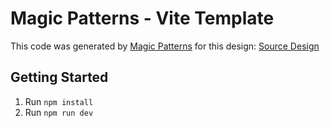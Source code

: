 # Magic Patterns - Vite Template

This code was generated by [Magic Patterns](https://magicpatterns.com) for this design: [Source Design](https://www.magicpatterns.com/c/3hnlakt27gk1sxhrr5hcsi)

## Getting Started

1. Run `npm install`
2. Run `npm run dev`
